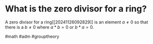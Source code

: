 # What is the zero divisor for a ring? 
A zero divisor for a ring[[20241126092829]] is an element $a \not = 0$ so that there is a $b \not = 0$ where $a*b=0$ or $b*a=0$.

#math #adm #grouptheory